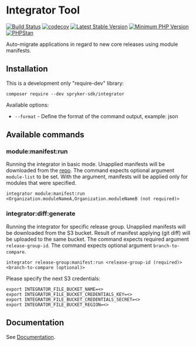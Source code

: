 # Integrator Tool
[![Build Status](https://github.com/spryker-sdk/integrator/workflows/CI/badge.svg?branch=master)](https://github.com/spryker-sdk/integrator/actions?query=workflow%3ACI+branch%3Amaster)
[![codecov](https://codecov.io/gh/spryker-sdk/integrator/branch/master/graph/badge.svg?token=l6Xj26Cqei)](https://codecov.io/gh/spryker-sdk/integrator)
[![Latest Stable Version](https://poser.pugx.org/spryker-sdk/integrator/v/stable.svg)](https://packagist.org/packages/spryker-sdk/integrator)
[![Minimum PHP Version](https://img.shields.io/badge/php-%3E%3D%207.4-8892BF.svg)](https://php.net/)
[![PHPStan](https://img.shields.io/badge/PHPStan-level%208-brightgreen.svg?style=flat)](https://phpstan.org/)

Auto-migrate applications in regard to new core releases using module manifests.

## Installation

This is a development only "require-dev" library:
```
composer require --dev spryker-sdk/integrator
```

Available options:
- `--format` - Define the format of the command output, example: json

## Available commands

### module:manifest:run

Running the integrator in basic mode. Unapplied manifests will be downloaded from the [repo](https://github.com/spryker-sdk/integrator-manifests).
The command expects optional argument `module-list` to be set. With the argument, manifests will be applied only for modules that were specified.
```
integrator module:manifest:run <Organization.moduleNameA,Organization.moduleNameB (not required)>
```


### integrator:diff:generate

Running the integrator for specific release group. Unapplied manifests will be downloaded from the S3 bucket.
Result of manifest applying (git diff) will be uploaded to the same bucket.
The command expects required argument `release-group-id`.
The command expects optional argument `branch-to-compare`.
```
integrator release-group:manifest:run <release-group-id (required)> <branch-to-compare (optional)>
```
Please specify the next S3 credentials:
```
export INTEGRATOR_FILE_BUCKET_NAME=<>
export INTEGRATOR_FILE_BUCKET_CREDENTIALS_KEY=<>
export INTEGRATOR_FILE_BUCKET_CREDENTIALS_SECRET=<>
export INTEGRATOR_FILE_BUCKET_REGION=<>
```

## Documentation

See [Documentation](docs/).
